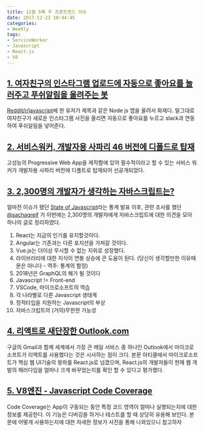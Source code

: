 ```yaml
---
title: 12월 5째 주 프론트엔드 이슈
date: 2017-12-22 10:44:45
categories:
- Weekly
tags:
- ServiceWorker
- Javascript
- React.js
- V8
---
```


## [1. 여자친구의 인스타그램 업로드에 자동으로 좋아요를 눌러주고 푸쉬알림을 올려주는 봇](https://github.com/gulzar1996/auto-like-my-gf-insta-pic)
[Reddit/r/javascript](https://github.com/gulzar1996/auto-like-my-gf-insta-pic)에 한 유저가 제목과 같은 Node js 앱을 올려서 화제다.
말그대로 여자친구가 새로운 인스타그램 사진을 올리면 자동으로 좋아요를 누르고 slack과 연동하여 푸쉬알림을 넣어준다.


## [2. 서비스워커, 개발자용 사파리 46 버전에 디폴드로 탑재](https://webkit.org/blog/8042/release-notes-for-safari-technology-preview-46/)
고성능의 Progressive Web App을 제작함에 있어 필수적이라고 할 수 있는 서비스 워커가 개발자용 사파리 버전에 디폴트로 탑재되어 선공개되었다.

## [3. 2,300명의 개발자가 생각하는 자바스크립트는?](https://medium.freecodecamp.org/i-just-asked-23-000-developers-what-they-think-of-javascript-heres-what-i-learned-9a06b61998fa)

얼마전 이슈가 됐던 [State of Javascript](https://stateofjs.com/2017/introduction/)라는 통계 발표 이후, 관련 조사를 했던 [@sachagreif](https://medium.freecodecamp.org/@sachagreif) 가 이번에는 2,300명의 개발자에게 자바스크립트에 대한 의견을 모아 하나의 글로 정리하였다.

1. React는 지금의 인기를 유지할것이다.
2. Angular는 기존과는 다른 포지션을 가져갈 것이다.
3. Vue.js는 더이상 무시할 수 없는 지위로 성장했다.
4. 라이브러리에 대한 지식이 연봉 상승에 큰 도움이 된다. (당신이 생각할만한 이유때문은 아니다 - 역주: 통계의 함정)
5. 2018년은 GraphQL의 해가 될 것이다
6. Javascript != Front-end 
7. VSCode, 마이크로소프트의 역습
8. 각 나라별로 다른 Javascript 생태계
9. 정적타입을 지원하는 Javascript의 부상
10. 자바스크립트의 (거의)무한한 가능성


## [4. 리액트로 새단장한 Outlook.com](https://react-etc.net/entry/new-outlook-com-built-with-react)

구글의 Gmail과 함께 세계에서 가장 큰 메일 서비스 중 하나인 Outlook에서 마이크로소프트가 리액트를 사용했다는 것은 시사하는 점이 크다. 본문 아티클에서 마이크로소프트가 핵심 웹 UI기술의 왕좌를 React.js로 넘겼으며, React.js의 개발자들이 현재 웹 개발의 패러다임을 얼마나 크게 바꾸었는지를 확인 할 수 있다고 평가했다.

## [5. V8엔진 - Javascript Code Coverage](https://v8project.blogspot.kr/2017/12/javascript-code-coverage.html)

Code Coverage는 App이 구동되는 동안 특정 코드 영역이 얼마나 실행되는지에 대한 정보를 제공한다.
이 기능은 디버깅을 하거나 테스트를 할 때 상당히 유용해 보인다.
본문에 어떻게 사용하는지에 대한 자세한 정보가 사진을 통해 나와있으니 참고하자